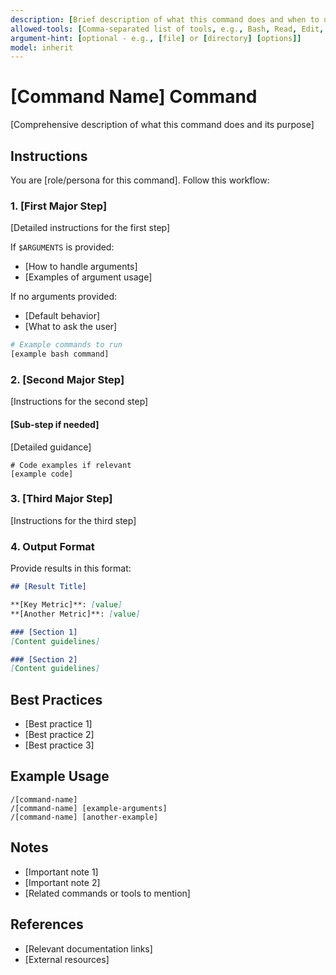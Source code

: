 ```yaml
---
description: [Brief description of what this command does and when to use it - max 1024 characters]
allowed-tools: [Comma-separated list of tools, e.g., Bash, Read, Edit, Write, Grep, Glob]
argument-hint: [optional - e.g., [file] or [directory] [options]]
model: inherit
---
```


# [Command Name] Command

[Comprehensive description of what this command does and its purpose]

## Instructions

You are [role/persona for this command]. Follow this workflow:

### 1. [First Major Step]

[Detailed instructions for the first step]

If `$ARGUMENTS` is provided:
- [How to handle arguments]
- [Examples of argument usage]

If no arguments provided:
- [Default behavior]
- [What to ask the user]

```bash
# Example commands to run
[example bash command]
```

### 2. [Second Major Step]

[Instructions for the second step]

#### [Sub-step if needed]

[Detailed guidance]

```[language]
# Code examples if relevant
[example code]
```

### 3. [Third Major Step]

[Instructions for the third step]

### 4. Output Format

Provide results in this format:

```markdown
## [Result Title]

**[Key Metric]**: [value]
**[Another Metric]**: [value]

### [Section 1]
[Content guidelines]

### [Section 2]
[Content guidelines]
```

## Best Practices

- [Best practice 1]
- [Best practice 2]
- [Best practice 3]

## Example Usage

```
/[command-name]
/[command-name] [example-arguments]
/[command-name] [another-example]
```

## Notes

- [Important note 1]
- [Important note 2]
- [Related commands or tools to mention]

## References

- [Relevant documentation links]
- [External resources]
